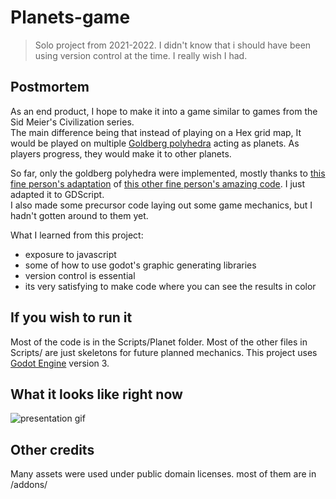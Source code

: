 # Planets-game
> Solo project from 2021-2022. I didn't know that i should have been using version control at the time. I really wish I had.


## Postmortem
As an end product, I hope to make it into a game similar to games from the Sid Meier's Civilization series. <br>
The main difference being that instead of playing on a Hex grid map, It would be played on multiple [Goldberg polyhedra](https://en.wikipedia.org/wiki/Goldberg_polyhedron) acting as planets. As players progress, they would make it to other planets.

So far, only the goldberg polyhedra were implemented, mostly thanks to [this fine person's adaptation](https://github.com/Em3rgencyLT/Hexasphere) of [this other fine person's amazing code](https://github.com/arscan/hexasphere.js/). I just adapted it to GDScript. <br> 
I also made some precursor code laying out some game mechanics, but I hadn't gotten around to them yet.

What I learned from this project:
- exposure to javascript
- some of how to use godot's graphic generating libraries
- version control is essential
- its very satisfying to make code where you can see the results in color

## If you wish to run it
Most of the code is in the Scripts/Planet folder. Most of the other files in Scripts/ are just skeletons for future planned mechanics. 
This project uses [Godot Engine](https://godotengine.org/) version 3.

## What it looks like right now
![presentation gif](https://github.com/shweshipu/Planets-Game/blob/master/readme-assets/presentation.gif?raw=true)

## Other credits
Many assets were used under public domain licenses. most of them are in /addons/